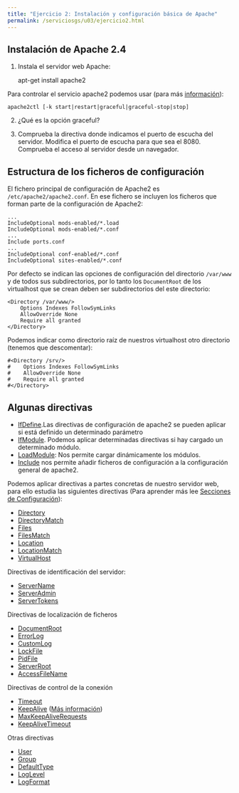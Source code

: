 ```yaml
---
title: "Ejercicio 2: Instalación y configuración básica de Apache"
permalink: /serviciosgs/u03/ejercicio2.html
---
```


## Instalación de Apache 2.4


1. Instala el servidor web Apache:

	apt-get install apache2

Para controlar el servicio apache2 podemos usar (para más [información](http://httpd.apache.org/docs/2.4/es/stopping.html)):

    apache2ctl [-k start|restart|graceful|graceful-stop|stop]

2. ¿Qué es la opción graceful?

3. Comprueba la directiva donde indicamos el puerto de escucha del servidor. Modifica el puerto de escucha para que sea el 8080. Comprueba el acceso al servidor desde un navegador.

## Estructura de los ficheros de configuración

El fichero principal de configuración de Apache2 es `/etc/apache2/apache2.conf`. En ese fichero se incluyen los ficheros que forman parte de la configuración de Apache2:

	...
	IncludeOptional mods-enabled/*.load
	IncludeOptional mods-enabled/*.conf
	...
	Include ports.conf
	...
	IncludeOptional conf-enabled/*.conf
	IncludeOptional sites-enabled/*.conf

Por defecto se indican las opciones de configuración del directorio `/var/www` y de todos sus subdirectorios, por lo tanto los `DocumentRoot` de los virtualhost que se crean deben ser subdirectorios del este directorio:

	<Directory /var/www/>
	    Options Indexes FollowSymLinks
	    AllowOverride None
	    Require all granted
	</Directory>

Podemos indicar como directorio raíz de nuestros virtualhost otro directorio (tenemos que descomentar):

	#<Directory /srv/>
	#    Options Indexes FollowSymLinks
	#    AllowOverride None
	#    Require all granted
	#</Directory>


## Algunas directivas

* [IfDefine](http://httpd.apache.org/docs/2.4/mod/core.html#ifdefine).Las directivas de configuración de apache2 se pueden aplicar si está definido un determinado parámetro
* [IfModule](http://httpd.apache.org/docs/2.4/mod/core.html#ifmodule). Podemos aplicar determinadas directivas si hay cargado un determinado módulo.
* [LoadModule](http://httpd.apache.org/docs/2.4/mod/mod_so.html#loadmodule): Nos permite cargar dinámicamente los módulos.
* [Include](http://httpd.apache.org/docs/2.4/mod/core.html#include) nos permite añadir ficheros de configuración a la configuración general de apache2. 

Podemos aplicar directivas a partes concretas de nuestro servidor web, para ello estudia las siguientes directivas (Para aprender más lee [Secciones de Configuración](http://httpd.apache.org/docs/2.4/sections.html)):

* [Directory](http://httpd.apache.org/docs/2.4/mod/core.html#directory)
* [DirectoryMatch](http://httpd.apache.org/docs/2.4/mod/core.html#directorymatch)
* [Files](http://httpd.apache.org/docs/2.4/mod/core.html#files)
* [FilesMatch](http://httpd.apache.org/docs/2.4/mod/core.html#filesmatch)
* [Location](http://httpd.apache.org/docs/2.4/mod/core.html#location)
* [LocationMatch](http://httpd.apache.org/docs/2.4/mod/core.html#locationmatch)
* [VirtualHost](http://httpd.apache.org/docs/2.4/mod/core.html#virtualhost)

Directivas de identificación del servidor:

* [ServerName](http://httpd.apache.org/docs/2.4/mod/core.html#servername)
* [ServerAdmin](http://httpd.apache.org/docs/2.4/mod/core.html#serveradmin)
* [ServerTokens](http://httpd.apache.org/docs/2.4/mod/core.html#usecanonicalname)

Directivas de localización de ficheros

* [DocumentRoot](http://httpd.apache.org/docs/2.4/mod/core.html#documentroot)
* [ErrorLog](http://httpd.apache.org/docs/2.4/mod/core.html#errorlog)
* [CustomLog](http://httpd.apache.org/docs/2.4/mod/mod_log_config.html#customlog)
* [LockFile](http://httpd.apache.org/docs/2.4/mod/mpm_common.html#lockfile)
* [PidFile](http://httpd.apache.org/docs/2.4/mod/mpm_common.html#pidfile)
* [ServerRoot](http://httpd.apache.org/docs/2.4/mod/core.html#serverroot)
* [AccessFileName](http://httpd.apache.org/docs/2.4/mod/core.html#accessfilename)

Directivas de control de la conexión

* [Timeout](http://httpd.apache.org/docs/2.4/mod/core.html#timeout)
* [KeepAlive](http://httpd.apache.org/docs/2.4/mod/core.html#keepalive) ([Más información](http://systemadmin.es/2011/08/conexiones-con-keepalive-en-http1-0))
* [MaxKeepAliveRequests](http://httpd.apache.org/docs/2.4/mod/core.html#maxkeepaliverequests)
* [KeepAliveTimeout](http://httpd.apache.org/docs/2.4/mod/core.html#keepalivetimeout)

Otras directivas

* [User](http://httpd.apache.org/docs/2.4/mod/mpm_common.html#user)
* [Group](http://httpd.apache.org/docs/2.4/mod/mpm_common.html#group)
* [DefaultType](http://httpd.apache.org/docs/2.4/mod/core.html#defaulttype)
* [LogLevel](http://httpd.apache.org/docs/2.4/mod/core.html#loglevel)
* [LogFormat](http://httpd.apache.org/docs/2.4/mod/mod_log_config.html#logformat)

